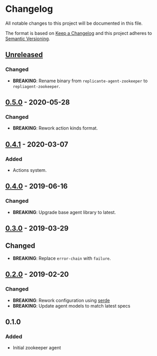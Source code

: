 # Changelog
All notable changes to this project will be documented in this file.

The format is based on [Keep a Changelog](http://keepachangelog.com/en/1.0.0/)
and this project adheres to [Semantic Versioning](http://semver.org/spec/v2.0.0.html).

## [Unreleased]
### Changed
- **BREAKING**: Rename binary from `replicante-agent-zookeeper` to `repliagent-zookeeper`.

## [0.5.0] - 2020-05-28
### Changed
- **BREAKING**: Rework action kinds format.

## [0.4.1] - 2020-03-07
### Added
- Actions system.

## [0.4.0] - 2019-06-16
### Changed
- **BREAKING**: Upgrade base agent library to latest.

## [0.3.0] - 2019-03-29
## Changed
- **BREAKING**: Replace `error-chain` with `failure`.

## [0.2.0] - 2019-02-20
### Changed
- **BREAKING**: Rework configuration using [serde](https://docs.rs/serde)
- **BREAKING**: Update agent models to match latest specs

## 0.1.0
### Added
- Initial zookeeper agent


[Unreleased]: https://github.com/replicante-io/agents/compare/v0.5.0...HEAD
[0.5.0]: https://github.com/replicante-io/agents/compare/v0.4.1...v0.5.0
[0.4.1]: https://github.com/replicante-io/agents/compare/v0.4.0...v0.4.1
[0.4.0]: https://github.com/replicante-io/agents/compare/v0.3.0...v0.4.0
[0.3.0]: https://github.com/replicante-io/agents/compare/v0.2.0...v0.3.0
[0.2.0]: https://github.com/replicante-io/agents/compare/v0.1.0...v0.2.0
